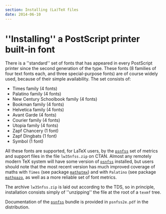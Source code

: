 ```yaml
---
section: Installing (La)TeX files
date: 2014-06-10
---
```


# ''Installing'' a PostScript printer built-in font

There is a ''standard'' set of fonts that has appeared in every PostScript
printer since the second generation of the type.  These fonts
(8&nbsp;families of four text fonts each, and three special-purpose fonts)
are of course widely used, because of their simple availability.  The
set consists of:
  

-  Times family (4 fonts)
-  Palatino family (4 fonts)
-  New Century Schoolbook family (4 fonts)
-  Bookman family (4 fonts)
-  Helvetica family (4 fonts)
-  Avant Garde (4 fonts)
-  Courier family (4 fonts)
-  Utopia family (4 fonts)
-  Zapf Chancery (1 font)
-  Zapf Dingbats (1 font)
-  Symbol (1 font)

All these fonts are supported, for LaTeX users, by the
[`psnfss`](https://ctan.org/pkg/psnfss) set of metrics and support files in the file
`lw35nfss.zip` on CTAN.  Almost any remotely modern TeX
system will have some version of [`psnfss`](https://ctan.org/pkg/psnfss) installed, but
users should note that the most recent version has much improved
coverage of maths with `Times` (see package
[`mathptmx`](https://ctan.org/pkg/mathptmx)) and with `Palatino` (see package
[`mathpazo`](https://ctan.org/pkg/mathpazo), as well as a more reliable set of font metrics.

The archive `lw35nfss.zip` is laid out according to the
TDS, so in principle, installation consists simply of
''unzipping'' the file at the root of a `texmf` tree.

Documentation of the [`psnfss`](https://ctan.org/pkg/psnfss) bundle is provided in
`psnfss2e.pdf` in the distribution.

